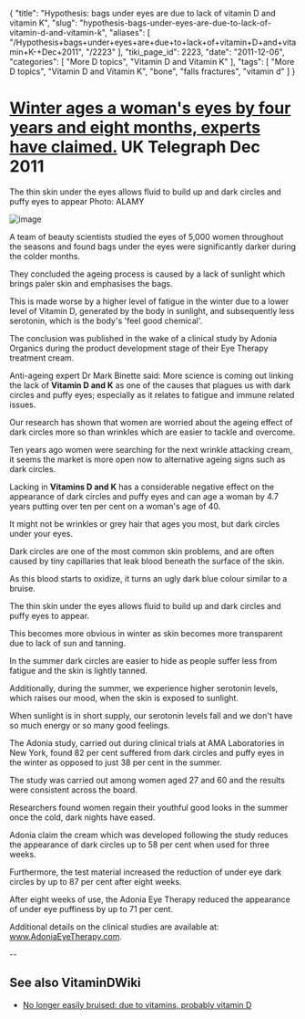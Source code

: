 {
    "title": "Hypothesis: bags under eyes are due to lack of vitamin D and vitamin K",
    "slug": "hypothesis-bags-under-eyes-are-due-to-lack-of-vitamin-d-and-vitamin-k",
    "aliases": [
        "/Hypothesis+bags+under+eyes+are+due+to+lack+of+vitamin+D+and+vitamin+K-+Dec+2011",
        "/2223"
    ],
    "tiki_page_id": 2223,
    "date": "2011-12-06",
    "categories": [
        "More D topics",
        "Vitamin D and Vitamin K"
    ],
    "tags": [
        "More D topics",
        "Vitamin D and Vitamin K",
        "bone",
        "falls fractures",
        "vitamin d"
    ]
}


# [Winter ages a woman's eyes by four years and eight months, experts have claimed.](http://www.telegraph.co.uk/health/healthnews/8937939/Winter-makes-womens-eyes-look-older.html) UK Telegraph Dec 2011

The thin skin under the eyes allows fluid to build up and dark circles and puffy eyes to appear Photo: ALAMY

<img src="https://d1bk1kqxc0sym.cloudfront.net/attachments/jpeg/eyes-without-bags.jpg" alt="image" style="max-width: 400px;">

A team of beauty scientists studied the eyes of 5,000 women throughout the seasons and found bags under the eyes were significantly darker during the colder months.

They concluded the ageing process is caused by a lack of sunlight which brings paler skin and emphasises the bags.

This is made worse by a higher level of fatigue in the winter due to a lower level of Vitamin D, generated by the body in sunlight, and subsequently less serotonin, which is the body's 'feel good chemical'.

The conclusion was published in the wake of a clinical study by Adonia Organics during the product development stage of their Eye Therapy treatment cream.

Anti-ageing expert Dr Mark Binette said: More science is coming out linking the lack of  **Vitamin D and K** as one of the causes that plagues us with dark circles and puffy eyes; especially as it relates to fatigue and immune related issues.

Our research has shown that women are worried about the ageing effect of dark circles more so than wrinkles which are easier to tackle and overcome.

Ten years ago women were searching for the next wrinkle attacking cream, it seems the market is more open now to alternative ageing signs such as dark circles.

Lacking in  **Vitamins D and K**  has a considerable negative effect on the appearance of dark circles and puffy eyes and can age a woman by 4.7 years putting over ten per cent on a woman's age of 40.

It might not be wrinkles or grey hair that ages you most, but dark circles under your eyes.

Dark circles are one of the most common skin problems, and are often caused by tiny capillaries that leak blood beneath the surface of the skin.

As this blood starts to oxidize, it turns an ugly dark blue colour similar to a bruise.

The thin skin under the eyes allows fluid to build up and dark circles and puffy eyes to appear.

This becomes more obvious in winter as skin becomes more transparent due to lack of sun and tanning.

In the summer dark circles are easier to hide as people suffer less from fatigue and the skin is lightly tanned.

Additionally, during the summer, we experience higher serotonin levels, which raises our mood, when the skin is exposed to sunlight.

When sunlight is in short supply, our serotonin levels fall and we don't have so much energy or so many good feelings.

The Adonia study, carried out during clinical trials at AMA Laboratories in New York, found 82 per cent suffered from dark circles and puffy eyes in the winter as opposed to just 38 per cent in the summer.

The study was carried out among women aged 27 and 60 and the results were consistent across the board.

Researchers found women regain their youthful good looks in the summer once the cold, dark nights have eased.

Adonia claim the cream which was developed following the study reduces the appearance of dark circles up to 58 per cent when used for three weeks.

Furthermore, the test material increased the reduction of under eye dark circles by up to 87 per cent after eight weeks.

After eight weeks of use, the Adonia Eye Therapy reduced the appearance of under eye puffiness by up to 71 per cent.

Additional details on the clinical studies are available at: www.AdoniaEyeTherapy.com.

--

## See also VitaminDWiki

* [No longer easily bruised: due to vitamins, probably vitamin D](/posts/no-longer-easily-bruised-due-to-vitamins-probably-vitamin-d)